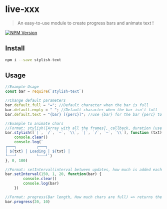 # live-xxx

> An easy-to-use module to create progress bars and animate text !

[![NPM Version][npm-image]][npm-url]

## Install

```bash
npm i --save stylish-text
```

## Usage

```js
//Example Usage
const bar = require(`stylish-text`)

//Change default parameters
bar.default.full = "="; //Default character when the bar is full
bar.default.empty = " "; //Default character when the bar isn't full
bar.default.text = "{bar} [{perc}]"; //use {bar} for the bar {perc} to display the percentage and {length} for the length of the bar (More options may be added)

//Example to animate chars
//Format: stylish([Array with all the frames], callback, duration (use 0 for infinite), interval) => calls the callback at the provided interval and returns the text (string)
bar.stylish([`|`, `/`, `–`, `\\`, `|`, `/`, `–`, `\\`], function (txt) {
    console.clear()
    console.log(`
┌───┐         ┌───┐
│ ${txt} │ Loading │ ${txt} │
└───┘         └───┘`)
}, 0, 100)

//Format: setInterval(interval between updates, how much is added each time, length of the bar, callback) => calls the callback at the provided interval and returns the bar (string)
bar.setInterval(150, 1, 20, function(bar) { 
        console.clear()
        console.log(bar)
    })

//Format: progress(Bar length, How much chars are full) => returns the bar (string)
bar.progress(20, 10)
```

[npm-image]: https://img.shields.io/npm/v/stylish-text.svg
[npm-url]: https://npmjs.org/package/stylish-text
